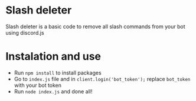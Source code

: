 # Slash deleter
Slash deleter is a basic code to remove all slash commands from your bot using discord.js
# Instalation and use
* Run `npm install` to install packages
* Go to `index.js` file and in `client.login('bot_token');` replace `bot_token` with your bot token
* Run `node index.js` and done all!